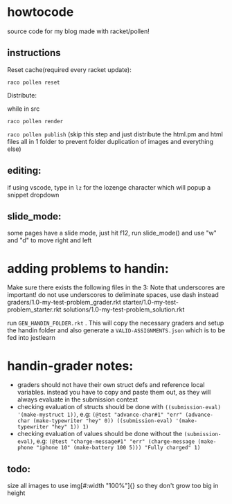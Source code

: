 # howtocode
source code for my blog made with racket/pollen!

## instructions 
Reset cache(required every racket update):

```raco pollen reset```

Distribute:

while in src

```raco pollen render```

```raco pollen publish``` (skip this step and just distribute the html.pm and html files all in 1 folder to prevent folder duplication of images and everything else)

## editing:
if using vscode, type in `lz` for the lozenge character which will popup a snippet dropdown

## slide_mode:
some pages have a slide mode, just hit f12, run slide_mode() and use "w" and "d" to move right and left

# adding problems to handin:
Make sure there exists the following files in the 3:
Note that underscores are important! do not use underscores to deliminate spaces, use dash instead
graders/1.0-my-test-problem_grader.rkt 
starter/1.0-my-test-problem_starter.rkt
solutions/1.0-my-test-problem_solution.rkt

run `GEN_HANDIN_FOLDER.rkt` . This will copy the necessary graders and setup the handin folder and also generate a `VALID-ASSIGNMENTS.json` which is to be fed into jestlearn

# handin-grader notes:
- graders should not have their own struct defs and reference local variables. instead you have to copy and paste them out, as they will always evaluate in the submission context
- checking evaluation of structs should be done with `((submission-eval) '(make-mystruct 1))`, e.g:
`(@test "advance-char#1" "err" (advance-char (make-typewriter "hey" 0)) ((submission-eval) '(make-typewriter "hey" 1)) 1)`
- checking evaluation of values should be done without the `(submission-eval)`, e.g:
`(@test "charge-message#1" "err" (charge-message (make-phone "iphone 10" (make-battery 100 5))) "Fully charged" 1)`

## todo:
size all images to use img[#:width "100%"]{} so they don't grow too big in height